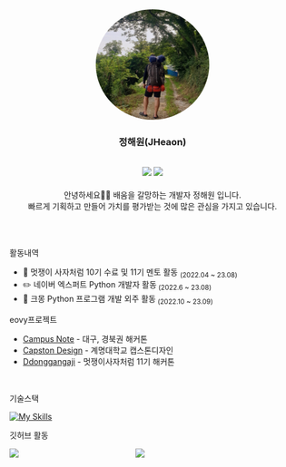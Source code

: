 <div>
  <div align="center">

  
  
  <img src="img/travel.jpg" style="width: 200px; border-radius: 50%; ">

  ### 정해원(JHeaon)

  <a href="https://blog.naver.com/j3heawon"><img src="https://img.shields.io/badge/JHeaon-3DDC84?style=badge&logo=Naver&logoColor=white"/></a> <a href="https://jheaon.tistory.com/"><img src="https://img.shields.io/badge/Jheaon-E5511E?style=badge&logo=Tistory&logoColor=white"/></a>
  ---
    
</div>
</div>

<div>

<p align="center"> 안녕하세요🙋🏻 배움을 갈망하는 개발자 정해원 입니다.<br> 빠르게 기획하고 만들어 가치를 평가받는 것에 많은 관심을 가지고 있습니다. 
</p>

<br><br>

활동내역

- 🦁 멋쟁이 사자처럼 10기 수료 및 11기 멘토 활동 <sub>(2022.04 ~ 23.08)</sub>
- ✏️ 네이버 엑스퍼트 Python 개발자 활동<sub> (2022.6 ~ 23.08)</sub>
- 🏢 크몽 Python 프로그램 개발 외주 활동<sub> (2022.10 ~ 23.09)</sub>

eovy프로젝트

- [Campus Note](https://github.com/JHeaon/Project_CompusNote) - 대구, 경북권 해커톤 
- [Capston Design](https://github.com/JHeaon/Project_CapstonDesign) - 계명대학교 캡스톤디자인
- [Ddonggangaji](https://github.com/ddonggangaji/backend) - 멋쟁이사자처럼 11기 해커톤

<br>

기술스택

[![My Skills](https://skillicons.dev/icons?i=c,cs,py,java,js,dart,html,css,tailwind,flutter,qt,unity,react,django,fastapi,docker,figma)](https://skillicons.dev)

깃허브 활동

<a href="https://github.com/anuraghazra/github-readme-stats">
<a href="https://github.com/devpla/github-stats-transparent">
        <img align="left" src="https://github-readme-stats-git-masterrstaa-rickstaa.vercel.app/api/top-langs/?username=JHeaon&layout=compact&theme=calm" width=42% />
    </a>
        <img align="right" src="https://github-readme-stats-git-masterrstaa-rickstaa.vercel.app/api?username=JHeaon&show_icons=true&theme=calm" width=56% />
</a>